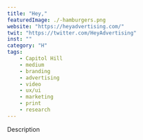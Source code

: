 ```yaml
---
title: "Hey,"
featuredImage: ./-hamburgers.png
website: "https://heyadvertising.com/"
twit: "https://twitter.com/HeyAdvertising"
inst: ""
category: "H"
tags:
    - Capitol Hill
    - medium
    - branding
    - advertising
    - video
    - ux/ui
    - marketing
    - print
    - research
---
```


Description
